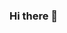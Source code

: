 ### Hi there 👋

<!--
**antaresofficial/antaresofficial** is a ✨ _special_ ✨ repository because its `README.md` (this file) appears on your GitHub profile.

Here are some ideas to get you started:

- 🔭 I'm currently working on a React-Redux app that lets people find friends based on their interests. 
- 🌱 I’m currently learning redux-saga, jest.

- 📫 How to reach me: @mariantares (telegram)
-->
